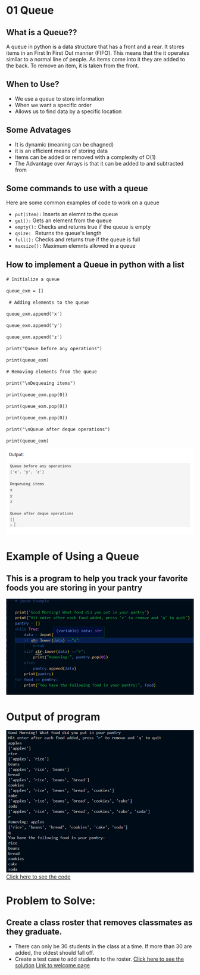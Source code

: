 # 01 Queue
## What is a Queue??

A queue in python is a data structure that has a front and a rear. It stores items in an First In First Out manner (FIFO). This means that the it operates similar to a normal line of people. As items come into it they are added to the back. To remove an item, it is taken from the front. 

## When to Use?
* We use a queue to store information 
* When we want a specific order
* Allows us to find data by a specific location

## Some Advatages
* It is dynamic (meaning can be chagned)
* it is an efficient means of storing data
* Items can be added or removed with a complexity of O(1)
* The Advantage over Arrays is that it can be added to and subtracted from

## Some commands to use with a queue
Here are some common examples of code to work on a queue
* ` put(item): ` Inserts an elemnt to the queue
* ` get(): ` Gets an element from the queue
* ` empty(): ` Checks and returns true if the queue is empty
* `qsize: ` Returns the queue's length
* ` full(): ` Checks and returns true if the queue is full
* ` maxsize(): ` Maximum elemnts allowed in a queue
 ## How to implement a Queue in python with a list
  ` # Initialize a queue `

`queue_exm = []`

` # Adding elements to the queue`

`queue_exm.append('x')`

`queue_exm.append('y')`

`queue_exm.append('z')`

`print("Queue before any operations")`

`print(queue_exm)`

`# Removing elements from the queue`

`print("\nDequeuing items")`

`print(queue_exm.pop(0))`

`print(queue_exm.pop(0))`

`print(queue_exm.pop(0))`

`print("\nQueue after deque operations")`

`print(queue_exm)`

![output of Queueing op](pictures/image.png)

# Example of Using a Queue
## This is a program to help you track your favorite foods you are storing in your pantry

![example of a queue](pictures/queue_example.png)
 # Output of program
 ![output](pictures/output_queue.png)
 [Click here to see the code](https://github.com/Leepermatt/cse212-final_project/blob/main/01-python_files.py)
 # Problem to Solve: 
 ## Create a class roster that removes classmates as they graduate.
* There can only be 30 students in the class at a time. If more than 30 are added, the oldest should fall off.
* Create a test case to add students to the roster.
[Click here to see the solution](https://github.com/Leepermatt/cse212-final_project/blob/main/01-python_solution.py)
[Link to welcome page](0-welcome.md)